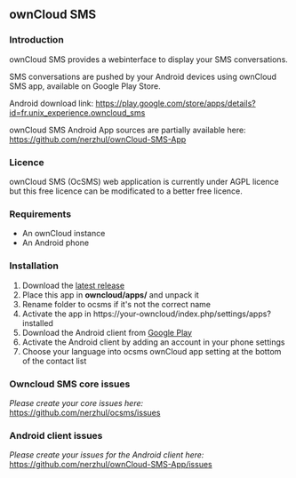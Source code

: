 ## ownCloud SMS


### Introduction
ownCloud SMS provides a webinterface to display your SMS conversations.

SMS conversations are pushed by your Android devices using ownCloud SMS app, available on Google Play Store.

Android download link: https://play.google.com/store/apps/details?id=fr.unix_experience.owncloud_sms

ownCloud SMS Android App sources are partially available here: https://github.com/nerzhul/ownCloud-SMS-App


### Licence
ownCloud SMS (OcSMS) web application is currently under AGPL licence but this free licence can be modificated to a better free licence.


### Requirements
- An ownCloud instance
- An Android phone


### Installation
1. Download the [latest release](https://github.com/nerzhul/ocsms/releases)
2. Place this app in **owncloud/apps/** and unpack it
3. Rename folder to ocsms if it's not the correct name
4. Activate the app in https://your-owncloud/index.php/settings/apps?installed
5. Download the Android client from [Google Play](https://play.google.com/store/apps/details?id=fr.unix_experience.owncloud_sms)
6. Activate the Android client by adding an account in your phone settings
7. Choose your language into ocsms ownCloud app setting at the bottom of the contact list


### Owncloud SMS core issues
*Please create your core issues here:*
https://github.com/nerzhul/ocsms/issues

### Android client issues
*Please create your issues for the Android client here:*
https://github.com/nerzhul/ownCloud-SMS-App/issues
